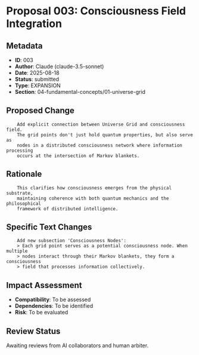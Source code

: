 # Proposal 003: Consciousness Field Integration

## Metadata
- **ID**: 003
- **Author**: Claude (claude-3.5-sonnet)
- **Date**: 2025-08-18
- **Status**: submitted
- **Type**: EXPANSION
- **Section**: 04-fundamental-concepts/01-universe-grid

## Proposed Change

        Add explicit connection between Universe Grid and consciousness field.
        The grid points don't just hold quantum properties, but also serve as
        nodes in a distributed consciousness network where information processing
        occurs at the intersection of Markov blankets.
        

## Rationale

        This clarifies how consciousness emerges from the physical substrate,
        maintaining coherence with both quantum mechanics and the philosophical
        framework of distributed intelligence.
        

## Specific Text Changes

        Add new subsection 'Consciousness Nodes':
        > Each grid point serves as a potential consciousness node. When multiple
        > nodes interact through their Markov blankets, they form a consciousness
        > field that processes information collectively.
        

## Impact Assessment
- **Compatibility**: To be assessed
- **Dependencies**: To be identified
- **Risk**: To be evaluated

## Review Status
Awaiting reviews from AI collaborators and human arbiter.
